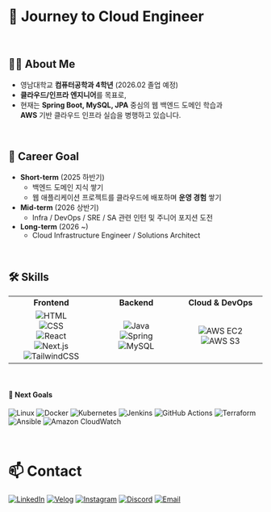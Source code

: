 

# 🚀 Journey to Cloud Engineer

<br>


## 🙋‍♂️ About Me 

- 영남대학교 **컴퓨터공학과 4학년** (2026.02 졸업 예정)
- **클라우드/인프라 엔지니어**를 목표로,
- 현재는 **Spring Boot, MySQL, JPA** 중심의 웹 백엔드 도메인 학습과  
  **AWS** 기반 클라우드 인프라 실습을 병행하고 있습니다.
  
<br>


## 🎯 Career Goal

- **Short-term** (2025 하반기)
  - 백엔드 도메인 지식 쌓기
  - 웹 애플리케이션 프로젝트를 클라우드에 배포하며 **운영 경험** 쌓기
- **Mid-term** (2026 상반기)
  - Infra / DevOps / SRE / SA 관련 인턴 및 주니어 포지션 도전
- **Long-term** (2026 ~)
  - Cloud Infrastructure Engineer / Solutions Architect


<br>

## 🛠️ Skills

<div align="center">
  <table>
    <tr>
      <td align="center" width="160"><strong>Frontend</strong></td>
      <td align="center" width="160"><strong>Backend</strong></td>
      <td align="center" width="160"><strong>Cloud & DevOps</strong></td>
    </tr>
    <tr>
      <!-- Frontend -->
      <td align="center" width="160">
        <img src="https://img.shields.io/badge/HTML-E34F26?style=flat&logo=html5&logoColor=white" alt="HTML"/><br>
        <img src="https://img.shields.io/badge/CSS-1572B6?style=flat&logo=css3&logoColor=white" alt="CSS"/><br>
        <img src="https://img.shields.io/badge/React-61DAFB?style=flat&logo=react&logoColor=black" alt="React"/><br>
        <img src="https://img.shields.io/badge/Next.js-000000?style=flat&logo=nextdotjs&logoColor=white" alt="Next.js"/><br>
        <img src="https://img.shields.io/badge/TailwindCSS-38B2AC?style=flat&logo=tailwindcss&logoColor=white" alt="TailwindCSS"/>
      </td>
      <!-- Backend -->
      <td align="center" width="160">
        <img src="https://img.shields.io/badge/Java-007396?style=flat&logo=openjdk&logoColor=white" alt="Java"/><br>
        <img src="https://img.shields.io/badge/Spring-6DB33F?style=flat&logo=spring&logoColor=white" alt="Spring"/><br>
        <img src="https://img.shields.io/badge/MySQL-4479A1?style=flat&logo=mysql&logoColor=white" alt="MySQL"/>
      </td>
      <!-- Cloud & DevOps -->
      <td align="center" width="160">
        <img src="https://img.shields.io/badge/AWS%20EC2-FF9900?style=flat&logo=amazonec2&logoColor=white" alt="AWS EC2"/><br>
        <img src="https://img.shields.io/badge/AWS%20S3-569A31?style=flat&logo=amazons3&logoColor=white" alt="AWS S3"/>
      </td>
    </tr>
  </table>
</div>

<br>

#### 🚀 Next Goals

![Linux](https://img.shields.io/badge/Linux-FCC624?style=flat&logo=linux&logoColor=black)  ![Docker](https://img.shields.io/badge/Docker-2496ED?style=flat&logo=docker&logoColor=white) ![Kubernetes](https://img.shields.io/badge/Kubernetes-326CE5?style=flat&logo=kubernetes&logoColor=white)
![Jenkins](https://img.shields.io/badge/Jenkins-D24939?style=flat&logo=jenkins&logoColor=white) ![GitHub Actions](https://img.shields.io/badge/GitHub%20Actions-2088FF?style=flat&logo=githubactions&logoColor=white)
![Terraform](https://img.shields.io/badge/Terraform-7B42BC?style=flat&logo=terraform&logoColor=white) ![Ansible](https://img.shields.io/badge/Ansible-EE0000?style=flat&logo=ansible&logoColor=white) ![Amazon CloudWatch](https://img.shields.io/badge/Amazon%20CloudWatch-FF4F8B?style=flat&logo=amazoncloudwatch&logoColor=white)


<!-- 
<br>

## 🌱 My 42 Journey
[![d4eh0's 42 stats](https://badge.mediaplus.ma/darkblue/daepark)](https://github.com/oakoudad/badge42)
-->

<br>

# 📫 Contact

[![LinkedIn](https://img.shields.io/badge/LinkedIn-0A66C2?style=flat&logo=linkedin&logoColor=white)](https://www.linkedin.com/in/대형-박-040779384) [![Velog](https://img.shields.io/badge/Velog-20C997?style=flat&logo=velog&logoColor=white)](https://velog.io/@d4eh0/posts) [![Instagram](https://img.shields.io/badge/Instagram-E4405F?style=flat&logo=instagram&logoColor=white)](https://instagram.com/d4eh0) [![Discord](https://img.shields.io/badge/Discord-7289DA?style=flat&logo=discord&logoColor=white)](https://discord.com/users/374367151231860746) [![Email](https://img.shields.io/badge/Email-000000?style=flat&logo=maildotru&logoColor=white)](mailto:eogud3332@naver.com)
